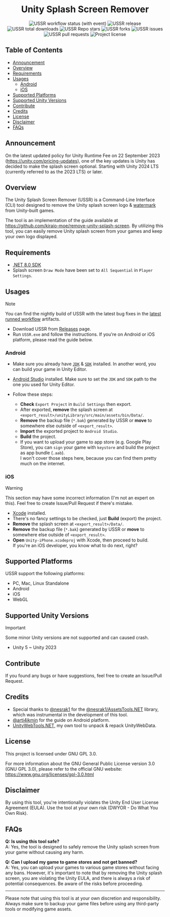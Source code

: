 <div align="center">
  <h1 align="center">Unity Splash Screen Remover</h1>

  <img alt="USSR workflow status (with event)" src="https://img.shields.io/github/actions/workflow/status/kiraio-moe/USSR/build.yml">
  <img alt="USSR release" src="https://img.shields.io/github/v/release/kiraio-moe/USSR">
  <img alt="USSR total downloads" src="https://img.shields.io/github/downloads/kiraio-moe/USSR/total">
  <img alt="USSR Repo stars" src="https://img.shields.io/github/stars/kiraio-moe/USSR">
  <img alt="USSR forks" src="https://img.shields.io/github/forks/kiraio-moe/USSR">
  <img alt="USSR issues" src="https://img.shields.io/github/issues/kiraio-moe/USSR">
  <img alt="USSR pull requests" src="https://img.shields.io/github/issues-pr/kiraio-moe/USSR">
  <img alt="Project license" src="https://img.shields.io/github/license/kiraio-moe/USSR">
</div>

## Table of Contents

- [Announcement](#announcement)
- [Overview](#overview)
- [Requirements](#requirements)
- [Usages](#usages)
  - [Android](#android)
  - [iOS](#ios)
- [Supported Platforms](#supported-platforms)
- [Supported Unity Versions](#supported-unity-versions)
- [Contribute](#contribute)
- [Credits](#credits)
- [License](#license)
- [Disclaimer](#disclaimer)
- [FAQs](#faqs)

## Announcement

On the latest updated policy for Unity Runtime Fee on 22 September 2023 (<https://unity.com/pricing-updates>), one of the key updates is Unity has decided to make the splash screen optional. Starting with Unity 2024 LTS (currently referred to as the 2023 LTS) or later.

## Overview

The Unity Splash Screen Remover (USSR) is a Command-Line Interface (CLI) tool designed to remove the Unity splash screen logo & [watermark](https://forum.unity.com/threads/i-am-using-personal-but-there-is-trial-version-water-mark-after-build.591610/#post-3975343) from Unity-built games.

The tool is an implementation of the guide available at <https://github.com/kiraio-moe/remove-unity-splash-screen>. By utilizing this tool, you can easily remove Unity splash screen from your games and keep your own logo displayed.

## Requirements

- [.NET 8.0 SDK](https://dotnet.microsoft.com/download/dotnet/8.0 ".NET 8.0 SDK")
- Splash screen `Draw Mode` have been set to `All Sequential` in `Player Settings`.

## Usages

> [!NOTE]
> You can find the nightly build of USSR with the latest bug fixes in the [latest runned workflow](https://github.com/kiraio-moe/USSR/actions/workflows/build.yml) artifacts.

- Download USSR from [Releases](https://github.com/kiraio-moe/USSR/releases) page.
- Run `USSR.exe` and follow the instructions. If you're on Android or iOS platform, please read the guide below.

### Android

- Make sure you already have [`JDK`](https://www.openlogic.com/openjdk-downloads?field_java_parent_version_target_id=416&field_operating_system_target_id=All&field_architecture_target_id=All&field_java_package_target_id=All "OpenJDK") & [`SDK`](https://androidsdkoffline.blogspot.com/p/all-android-sdk-latest-stable-versions.html) installed. In another word, you can build your game in Unity Editor.
- [Android Studio](https://developer.android.com/studio "Android Studio") installed. Make sure to set the `JDK` and `SDK` path to the one you used for Unity Editor.
- Follow these steps:

  - **Check** `Export Project` in `Build Settings` then export.
  - After exported, **remove** the splash screen at `<export_result>/unityLibrary/src/main/assets/bin/Data/`.
  - **Remove** the backup file (`*.bak`) generated by USSR or **move** to somewhere else outside of `<export_result>`.
  - **Import** the exported project to `Android Studio`.
  - **Build** the project.
  - If you want to upload your game to app store (e.g. Google Play Store), you can `sign` your game with `keystore` and build the project as app bundle (`.aab`).  
  I won't cover those steps here, because you can find them pretty much on the internet.

### iOS

> [!WARNING]
> This section may have some incorrect information (I'm not an expert on this). Feel free to create Issue/Pull Request if there's mistake.

- [Xcode](https://developer.apple.com/xcode/ "Xcode") installed.
- There's no fancy settings to be checked, just **Build** (export) the project.
- **Remove** the splash screen at `<export_result>/Data/`.
- **Remove** the backup file (`*.bak`) generated by USSR or **move** to somewhere else outside of `<export_result>`.
- **Open** `Unity-iPhone.xcodeproj` with Xcode, then proceed to build.  
  If you're an iOS developer, you know what to do next, right?

## Supported Platforms

USSR support the following platforms:

- PC, Mac, Linux Standalone
- Android
- iOS
- WebGL

## Supported Unity Versions

> [!IMPORTANT]
> Some minor Unity versions are not supported and can caused crash.

- Unity 5 ~ Unity 2023

## Contribute

If you found any bugs or have suggestions, feel free to create an Issue/Pull Request.

## Credits

- Special thanks to [@nesrak1](https://github.com/nesrak1) for the [@nesrak1/AssetsTools.NET](https://github.com/nesrak1/AssetsTools.NET) library, which was instrumental in the development of this tool.
- [@arti4ikmin](https://github.com/arti4ikmin) for the guide on Android platform.
- [UnityWebTools.NET](https://github.com/kiraio-moe/UnityWebTools.NET), my own tool to unpack & repack UnityWebData.

## License

This project is licensed under GNU GPL 3.0.

For more information about the GNU General Public License version 3.0 (GNU GPL 3.0), please refer to the official GNU website: <https://www.gnu.org/licenses/gpl-3.0.html>

## Disclaimer

By using this tool, you're intentionally violates the Unity End User License Agreement (EULA). Use the tool at your own risk (DWYOR - Do What You Own Risk).

## FAQs

**Q: Is using this tool safe?**  
A: Yes, the tool is designed to safely remove the Unity splash screen from your game without causing any harm.

**Q: Can I upload my game to game stores and not get banned?**  
A: Yes, you can upload your games to various game stores without facing any bans. However, it's important to note that by removing the Unity splash screen, you are violating the Unity EULA, and there is always a risk of potential consequences. Be aware of the risks before proceeding.

---

Please note that using this tool is at your own discretion and responsibility. Always make sure to backup your game files before using any third-party tools or modifying game assets.
